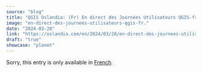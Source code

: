 ```yaml
---
source: "blog"
title: "QGIS Oslandia: (Fr) En direct des Journées Utilisateurs QGIS-fr !"
image: "en-direct-des-journees-utilisateurs-qgis-fr."
date: "2024-03-28"
link: "https://oslandia.com/en/2024/03/28/en-direct-des-journees-utilisateurs-qgis-fr/"
draft: "true"
showcase: "planet"
---
```


<p class="qtranxs-available-languages-message qtranxs-available-languages-message-en">Sorry, this entry is only available in <a href="http://oslandia.com/fr/tag/qgis-en/feed/atom/" class="qtranxs-available-language-link qtranxs-available-language-link-fr" title="Fr">French</a>.</p>
